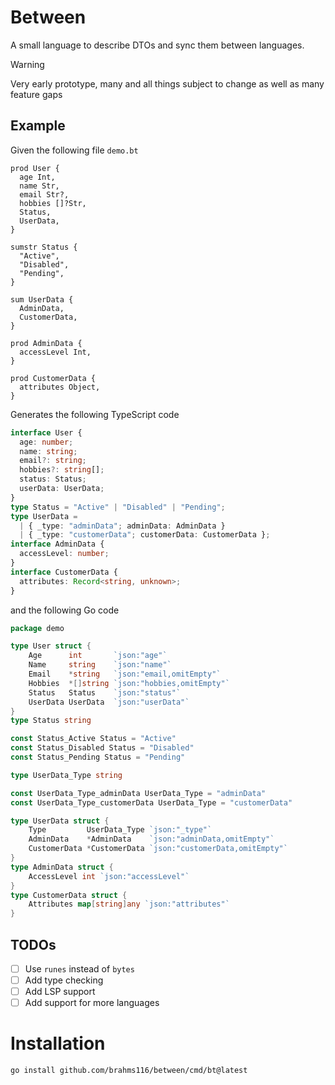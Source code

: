 # Between

A small language to describe DTOs and sync them between languages.

> [!WARNING]  
> Very early prototype, many and all things subject to change as well as many feature gaps

## Example

Given the following file `demo.bt`

```bt
prod User {
  age Int,
  name Str,
  email Str?,
  hobbies []?Str,
  Status,
  UserData,
}

sumstr Status {
  "Active",
  "Disabled",
  "Pending",
}

sum UserData {
  AdminData,
  CustomerData,
}

prod AdminData {
  accessLevel Int,
}

prod CustomerData {
  attributes Object,
}
```

Generates the following TypeScript code

```ts
interface User {
  age: number;
  name: string;
  email?: string;
  hobbies?: string[];
  status: Status;
  userData: UserData;
}
type Status = "Active" | "Disabled" | "Pending";
type UserData =
  | { _type: "adminData"; adminData: AdminData }
  | { _type: "customerData"; customerData: CustomerData };
interface AdminData {
  accessLevel: number;
}
interface CustomerData {
  attributes: Record<string, unknown>;
}
```

and the following Go code

```go
package demo

type User struct {
	Age      int       `json:"age"`
	Name     string    `json:"name"`
	Email    *string   `json:"email,omitEmpty"`
	Hobbies  *[]string `json:"hobbies,omitEmpty"`
	Status   Status    `json:"status"`
	UserData UserData  `json:"userData"`
}
type Status string

const Status_Active Status = "Active"
const Status_Disabled Status = "Disabled"
const Status_Pending Status = "Pending"

type UserData_Type string

const UserData_Type_adminData UserData_Type = "adminData"
const UserData_Type_customerData UserData_Type = "customerData"

type UserData struct {
	Type         UserData_Type `json:"_type"`
	AdminData    *AdminData    `json:"adminData,omitEmpty"`
	CustomerData *CustomerData `json:"customerData,omitEmpty"`
}
type AdminData struct {
	AccessLevel int `json:"accessLevel"`
}
type CustomerData struct {
	Attributes map[string]any `json:"attributes"`
}
```

## TODOs

- [ ] Use `runes` instead of `bytes`
- [ ] Add type checking
- [ ] Add LSP support
- [ ] Add support for more languages

# Installation

```sh
go install github.com/brahms116/between/cmd/bt@latest
```
